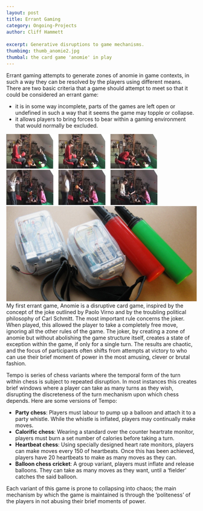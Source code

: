 ```yaml
---
layout: post
title: Errant Gaming
category: Ongoing-Projects
author: Cliff Hammett

excerpt: Generative disruptions to game mechanisms.
thumbimg: thumb_anomie2.jpg
thumbal: the card game 'anomie' in play
---
```

Errant gaming attempts to generate zones of anomie in game contexts, in such a way they can be resolved by the players using different means.  There are two basic criteria that a game should attempt to meet so that it could be considered an errant game:

* it is in some way incomplete, parts of the games are left open or undefined in such a way that it seems the game may topple or collapse.
* it allows players to bring forces to bear within a gaming environment that would normally be excluded.


![Temporal errant game experiments](/resources/img/project_errantgaming1.jpg)
![Temporal errant game experiments](/resources/img/project_errantgaming2.jpg)
![Temporal errant game equipment](/resources/img/project_errantgaming3.jpg)
My first errant game, Anomie is a disruptive card game, inspired by the concept of the joke outlined by Paolo Virno and by the troubling political philosophy of Carl Schmitt.  The most important rule concerns the joker.  When played, this allowed the player to take a completely free move, ignoring all the other rules of the game. The joker, by creating a zone of anomie but without abolishing the game structure itself, creates a state of exception within the game, if only for a single turn.  The results are chaotic, and the focus of participants often shifts from attempts at victory to who can use their brief moment of power in the most amusing, clever or brutal fashion.

Tempo is series of chess variants where the temporal form of the turn within chess is subject to repeated disruption.  In most instances this creates brief windows where a player can take as many turns as they wish, disrupting the discreteness of the turn mechanism upon which chess depends.  Here are some versions of Tempo:

* __Party chess__: Players must labour to pump up a balloon and attach it to a party whistle. While the whistle is inflated, players may continually make moves.
* __Calorific chess__: Wearing a standard over the counter heartrate monitor, players must burn a set number of calories before taking a turn.
* __Heartbeat chess__: Using specially designed heart rate monitors, players can make moves every 150 of heartbeats.  Once this has been achieved, players have 20 heartbeats to make as many moves as they can.
* __Balloon chess cricket__: A group variant, players must inflate and release balloons.  They can take as many moves as they want, until a ‘fielder’ catches the said balloon.

Each variant of this game is prone to collapsing into chaos; the main mechanism by which the game is maintained is through the ‘politeness’ of the players in not abusing their brief moments of power.
